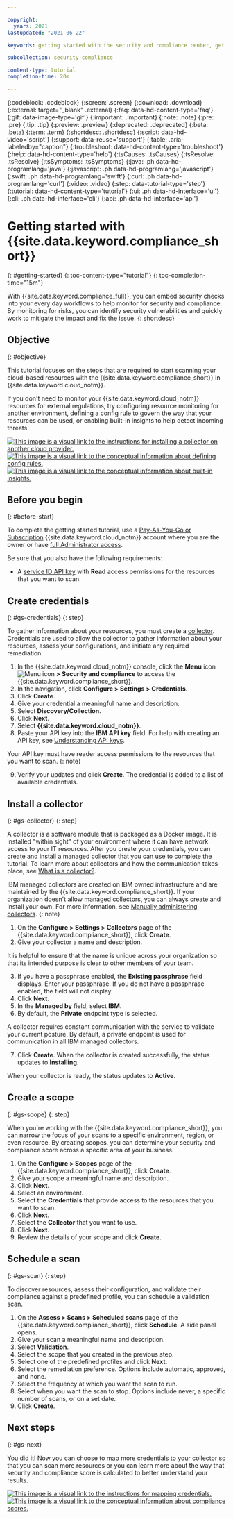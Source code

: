 ```yaml
---

copyright:
  years: 2021
lastupdated: "2021-06-22"

keywords: getting started with the security and compliance center, get started, security, compliance

subcollection: security-compliance

content-type: tutorial
completion-time: 20m

---
```


{:codeblock: .codeblock}
{:screen: .screen}
{:download: .download}
{:external: target="_blank" .external}
{:faq: data-hd-content-type='faq'}
{:gif: data-image-type='gif'}
{:important: .important}
{:note: .note}
{:pre: .pre}
{:tip: .tip}
{:preview: .preview}
{:deprecated: .deprecated}
{:beta: .beta}
{:term: .term}
{:shortdesc: .shortdesc}
{:script: data-hd-video='script'}
{:support: data-reuse='support'}
{:table: .aria-labeledby="caption"}
{:troubleshoot: data-hd-content-type='troubleshoot'}
{:help: data-hd-content-type='help'}
{:tsCauses: .tsCauses}
{:tsResolve: .tsResolve}
{:tsSymptoms: .tsSymptoms}
{:java: .ph data-hd-programlang='java'}
{:javascript: .ph data-hd-programlang='javascript'}
{:swift: .ph data-hd-programlang='swift'}
{:curl: .ph data-hd-programlang='curl'}
{:video: .video}
{:step: data-tutorial-type='step'}
{:tutorial: data-hd-content-type='tutorial'}
{:ui: .ph data-hd-interface='ui'}
{:cli: .ph data-hd-interface='cli'}
{:api: .ph data-hd-interface='api'}


# Getting started with {{site.data.keyword.compliance_short}}
{: #getting-started}
{: toc-content-type="tutorial"}
{: toc-completion-time="15m"}

With {{site.data.keyword.compliance_full}}, you can embed security checks into your every day workflows to help monitor for security and compliance. By monitoring for risks, you can identify security vulnerabilities and quickly work to mitigate the impact and fix the issue.
{: shortdesc}



## Objective
{: #objective}

This tutorial focuses on the steps that are required to start scanning your cloud-based resources with the {{site.data.keyword.compliance_short}} in {{site.data.keyword.cloud_notm}}. 

If you don't need to monitor your {{site.data.keyword.cloud_notm}} resources for external regulations, try configuring resource monitoring for another environment, defining a config rule to govern the way that your resources can be used, or enabling built-in insights to help detect incoming threats.

[![This image is a visual link to the instructions for installing a collector on another cloud provider.](images/gs-environment.svg)](/docs/security-compliance?topic=security-compliance-collector)     [![This image is a visual link to the conceptual information about defining config rules.](images/gs-rules.svg)](/docs/security-compliance?topic=security-compliance-rules)     [![This image is a visual link to the conceptual information about built-in insights.](images/gs-insights.svg)](/docs/security-advisor?topic=security-advisor-integrations#integrate-insights)



## Before you begin
{: #before-start}

To complete the getting started tutorial, use a [Pay-As-You-Go or Subscription](/docs/account?topic=account-accounts) {{site.data.keyword.cloud_notm}} account where you are the owner or have [full Administrator access](/docs/account?topic=account-assign-access-resources).

Be sure that you also have the following requirements:

- A [service ID API key](/docs/account?topic=account-serviceidapikeys) with **Read** access permissions for the resources that you want to scan.


## Create credentials
{: #gs-credentials}
{: step}


To gather information about your resources, you must create a [collector](#gs-collector). Credentials are used to allow the collector to gather information about your resources, assess your configurations, and initiate any required remediation.

1. In the {{site.data.keyword.cloud_notm}} console, click the **Menu** icon ![Menu icon](../icons/icon_hamburger.svg) **> Security and compliance** to access the {{site.data.keyword.compliance_short}}.
2. In the navigation, click **Configure > Settings > Credentials**.
3. Click **Create**.
4. Give your credential a meaningful name and description.
5. Select **Discovery/Collection**.
6. Click **Next**.
7. Select **{{site.data.keyword.cloud_notm}}**.
8. Paste your API key into the **IBM API key** field. For help with creating an API key, see [Understanding API keys](/docs/account?topic=account-manapikey).

  Your API key must have reader access permissions to the resources that you want to scan.
  {: note}

9. Verify your updates and click **Create**. The credential is added to a list of available credentials. 


## Install a collector
{: #gs-collector}
{: step}

A collector is a software module that is packaged as a Docker image. It is installed "within sight" of your environment where it can have network access to your IT resources. After you create your credentials, you can create and install a managed collector that you can use to complete the tutorial. To learn more about collectors and how the communication takes place, see [What is a collector?](/docs/security-compliance?topic=security-compliance-collector).

IBM managed collectors are created on IBM owned infrastructure and are maintained by the {{site.data.keyword.compliance_short}}. If your organization doesn't allow managed collectors, you can always create and install your own. For more information, see [Manually administering collectors](/docs/security-compliance?topic=security-compliance-collector-manual).
{: note}

1. On the **Configure > Settings > Collectors** page of the {{site.data.keyword.compliance_short}}, click **Create**.
2. Give your collector a name and description.

  It is helpful to ensure that the name is unique across your organization so that its intended purpose is clear to other members of your team.

3. If you have a passphrase enabled, the **Existing passphrase** field displays. Enter your passphrase. If you do not have a passphrase enabled, the field will not display.
4. Click **Next**.
5. In the **Managed by** field, select **IBM**.
6. By default, the **Private** endpoint type is selected.

  A collector requires constant communication with the service to validate your current posture. By default, a private endpoint is used for communication in all IBM managed collectors.

7. Click **Create**. When the collector is created successfully, the status updates to **Installing**.

When your collector is ready, the status updates to **Active**.


## Create a scope
{: #gs-scope}
{: step}

When you're working with the {{site.data.keyword.compliance_short}}, you can narrow the focus of your scans to a specific environment, region, or even resource. By creating scopes, you can determine your security and compliance score across a specific area of your business. 

1. On the **Configure > Scopes** page of the {{site.data.keyword.compliance_short}}, click **Create**.
2. Give your scope a meaningful name and description.
3. Click **Next**. 
4. Select an environment.
5. Select the **Credentials** that provide access to the resources that you want to scan.
6. Click **Next**.
7. Select the **Collector** that you want to use.
8. Click **Next**.
9. Review the details of your scope and click **Create**.



## Schedule a scan
{: #gs-scan}
{: step}

To discover resources, assess their configuration, and validate their compliance against a predefined profile, you can schedule a validation scan.

1. On the **Assess > Scans > Scheduled scans** page of the {{site.data.keyword.compliance_short}}, click **Schedule**. A side panel opens.
2. Give your scan a meaningful name and description.
3. Select **Validation**.
4. Select the scope that you created in the previous step.
5. Select one of the predefined profiles and click **Next**.
6. Select the remediation preference. Options include automatic, approved, and none.
7. Select the frequency at which you want the scan to run.
8. Select when you want the scan to stop. Options include never, a specific number of scans, or on a set date.
9. Click **Create**.


## Next steps
{: #gs-next}

You did it! Now you can choose to map more credentials to your collector so that you can scan more resources or you can learn more about the way that security and compliance score is calculated to better understand your results. 

[![This image is a visual link to the instructions for mapping credentials.](images/gs-map-credentials.svg)](/docs/security-compliance?topic=security-compliance-credentials#map-credentials)     [![This image is a visual link to the conceptual information about compliance scores.](images/gs-learn-scores.svg)](/docs/security-compliance?topic=security-compliance-view-posture)


